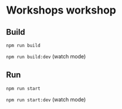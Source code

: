 # Workshops workshop

## Build

`npm run build`

`npm run build:dev` (watch mode)

## Run

`npm run start`

`npm run start:dev` (watch mode)
